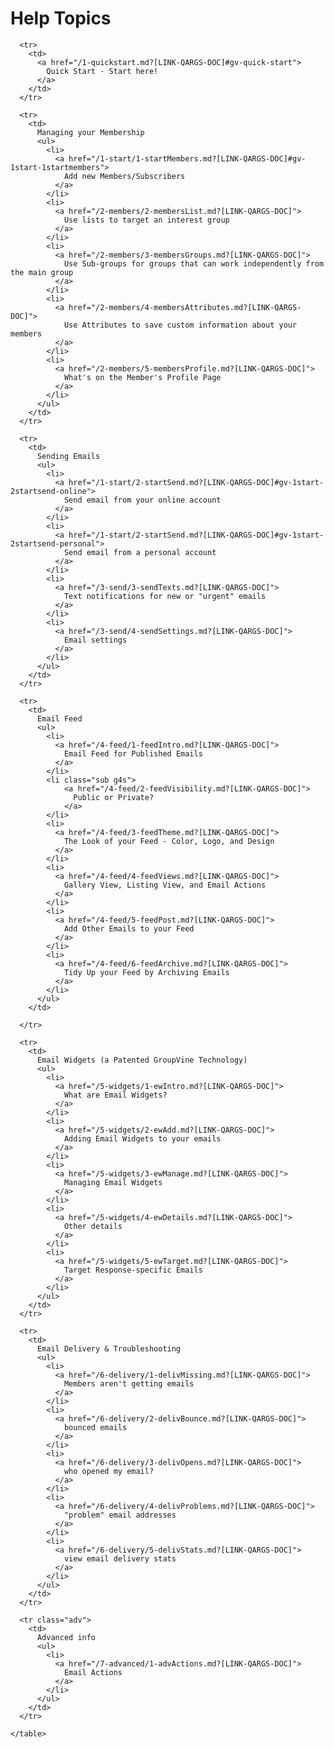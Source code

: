 # Help Topics

<div id="gv-service-help-topics">

  <div class="tocTable">
    <table style="width:100%">

      <tr>
        <td>
          <a href="/1-quickstart.md?[LINK-QARGS-DOC]#gv-quick-start">
            Quick Start - Start here!
          </a>
        </td>
      </tr>

      <tr>
        <td>
          Managing your Membership
          <ul>
            <li>
              <a href="/1-start/1-startMembers.md?[LINK-QARGS-DOC]#gv-1start-1startmembers">
                Add new Members/Subscribers
              </a>
            </li>
            <li>
              <a href="/2-members/2-membersList.md?[LINK-QARGS-DOC]">
                Use lists to target an interest group
              </a>
            </li>
            <li>
              <a href="/2-members/3-membersGroups.md?[LINK-QARGS-DOC]">
                Use Sub-groups for groups that can work independently from the main group
              </a>
            </li>
            <li>
              <a href="/2-members/4-membersAttributes.md?[LINK-QARGS-DOC]">
                Use Attributes to save custom information about your members
              </a>
            </li>
            <li>
              <a href="/2-members/5-membersProfile.md?[LINK-QARGS-DOC]">
                What's on the Member's Profile Page
              </a>
            </li>
          </ul>
        </td>
      </tr>

      <tr>
        <td>
          Sending Emails
          <ul>
            <li>
              <a href="/1-start/2-startSend.md?[LINK-QARGS-DOC]#gv-1start-2startsend-online">
                Send email from your online account
              </a>
            </li>
            <li>
              <a href="/1-start/2-startSend.md?[LINK-QARGS-DOC]#gv-1start-2startsend-personal">
                Send email from a personal account
              </a>
            </li>
            <li>
              <a href="/3-send/3-sendTexts.md?[LINK-QARGS-DOC]">
                Text notifications for new or "urgent" emails
              </a>
            </li>
            <li>
              <a href="/3-send/4-sendSettings.md?[LINK-QARGS-DOC]">
                Email settings
              </a>
            </li>
          </ul>
        </td>
      </tr>

      <tr>
        <td>
          Email Feed
          <ul>
            <li>
              <a href="/4-feed/1-feedIntro.md?[LINK-QARGS-DOC]">
                Email Feed for Published Emails
              </a>
            </li>
            <li class="sub g4s">
                <a href="/4-feed/2-feedVisibility.md?[LINK-QARGS-DOC]">
                  Public or Private?
                </a>
            </li>
            <li>
              <a href="/4-feed/3-feedTheme.md?[LINK-QARGS-DOC]">
                The Look of your Feed - Color, Logo, and Design
              </a>
            </li>
            <li>
              <a href="/4-feed/4-feedViews.md?[LINK-QARGS-DOC]">
                Gallery View, Listing View, and Email Actions
              </a>
            </li>
            <li>
              <a href="/4-feed/5-feedPost.md?[LINK-QARGS-DOC]">
                Add Other Emails to your Feed
              </a>
            </li>
            <li>
              <a href="/4-feed/6-feedArchive.md?[LINK-QARGS-DOC]">
                Tidy Up your Feed by Archiving Emails
              </a>
            </li>
          </ul>
        </td>
        
      </tr>

      <tr>
        <td>
          Email Widgets (a Patented GroupVine Technology)
          <ul>
            <li>
              <a href="/5-widgets/1-ewIntro.md?[LINK-QARGS-DOC]">
                What are Email Widgets?
              </a>
            </li>
            <li>
              <a href="/5-widgets/2-ewAdd.md?[LINK-QARGS-DOC]">
                Adding Email Widgets to your emails
              </a>
            </li>
            <li>
              <a href="/5-widgets/3-ewManage.md?[LINK-QARGS-DOC]">
                Managing Email Widgets
              </a>
            </li>
            <li>
              <a href="/5-widgets/4-ewDetails.md?[LINK-QARGS-DOC]">
                Other details
              </a>
            </li>
            <li>
              <a href="/5-widgets/5-ewTarget.md?[LINK-QARGS-DOC]">
                Target Response-specific Emails
              </a>
            </li>
          </ul>
        </td>
      </tr>

      <tr>
        <td>
          Email Delivery & Troubleshooting
          <ul>
            <li>
              <a href="/6-delivery/1-delivMissing.md?[LINK-QARGS-DOC]">
                Members aren't getting emails
              </a>
            </li>
            <li>
              <a href="/6-delivery/2-delivBounce.md?[LINK-QARGS-DOC]">
                bounced emails
              </a>
            </li>
            <li>
              <a href="/6-delivery/3-delivOpens.md?[LINK-QARGS-DOC]">
                who opened my email?
              </a>
            </li>
            <li>
              <a href="/6-delivery/4-delivProblems.md?[LINK-QARGS-DOC]">
                "problem" email addresses
              </a>
            </li>
            <li>
              <a href="/6-delivery/5-delivStats.md?[LINK-QARGS-DOC]">
                view email delivery stats
              </a>
            </li>
          </ul>
        </td>
      </tr>

      <tr class="adv">
        <td>
          Advanced info
          <ul>
            <li>
              <a href="/7-advanced/1-advActions.md?[LINK-QARGS-DOC]">
                Email Actions
              </a>
            </li>
          </ul>
        </td>
      </tr>

    </table>
  </div>
</div>
